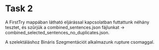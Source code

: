 # Task 2

A FirstTry mappában látható eljárással kapcsolatban futtattunk néhány tesztet, és szűrjük a combined_sentences.json fájlunkat -> combined_selected_sentences_no_duplicates.json. 

A szelektáláshoz Bináris Szegmentációt alkalmazunk rupture csomaggal. 


